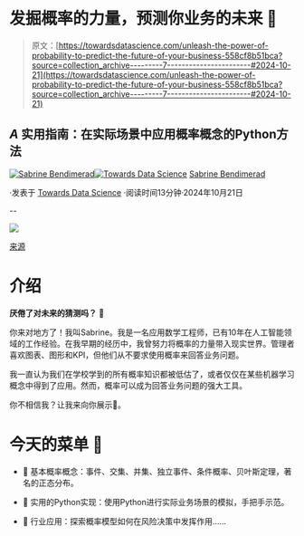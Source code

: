 # 发掘概率的力量，预测你业务的未来 🚀

> 原文：[https://towardsdatascience.com/unleash-the-power-of-probability-to-predict-the-future-of-your-business-558cf8b51bca?source=collection_archive---------7-----------------------#2024-10-21](https://towardsdatascience.com/unleash-the-power-of-probability-to-predict-the-future-of-your-business-558cf8b51bca?source=collection_archive---------7-----------------------#2024-10-21)

## *A* 实用指南：在实际场景中应用概率概念的Python方法

[](https://medium.com/@sabrine.bendimerad1?source=post_page---byline--558cf8b51bca--------------------------------)[![Sabrine Bendimerad](../Images/201635eaf59cfef775de40eb02b7ac5a.png)](https://medium.com/@sabrine.bendimerad1?source=post_page---byline--558cf8b51bca--------------------------------)[](https://towardsdatascience.com/?source=post_page---byline--558cf8b51bca--------------------------------)[![Towards Data Science](../Images/a6ff2676ffcc0c7aad8aaf1d79379785.png)](https://towardsdatascience.com/?source=post_page---byline--558cf8b51bca--------------------------------) [Sabrine Bendimerad](https://medium.com/@sabrine.bendimerad1?source=post_page---byline--558cf8b51bca--------------------------------)

·发表于 [Towards Data Science](https://towardsdatascience.com/?source=post_page---byline--558cf8b51bca--------------------------------) ·阅读时间13分钟·2024年10月21日

--

![](../Images/654441a44b01b8f6ae6b92e93d7d493e.png)

[来源](https://pixabay.com/)

# 介绍

**厌倦了对未来的猜测吗？** 🤔

你来对地方了！我叫Sabrine。我是一名应用数学工程师，已有10年在人工智能领域的工作经验。在我早期的经历中，我曾努力将概率的力量带入现实世界。管理者喜欢图表、图形和KPI，但他们从不要求使用概率来回答业务问题。

我一直认为我们在学校学到的所有概率知识都被低估了，或者仅仅在某些机器学习概念中得到了应用。然而，概率可以成为回答业务问题的强大工具。

你不相信我？让我来向你展示🔐。

# 今天的菜单 🍔

+   🍛 基本概率概念：事件、交集、并集、独立事件、条件概率、贝叶斯定理，著名的正态分布。

+   🥤 实用的Python实现：使用Python进行实际业务场景的模拟，手把手示范。

+   🍰 行业应用：探索概率模型如何在风险决策中发挥作用……
